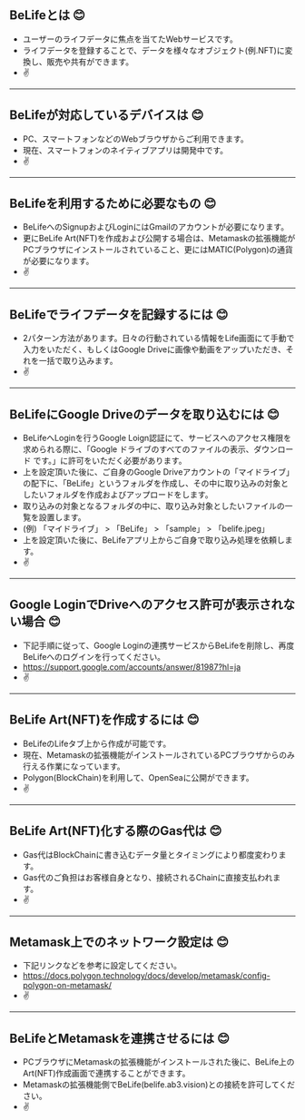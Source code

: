 ## BeLifeとは :blush:

- ユーザーのライフデータに焦点を当てたWebサービスです。
- ライフデータを登録することで、データを様々なオブジェクト(例.NFT)に変換し、販売や共有ができます。
- :v:
***

## BeLifeが対応しているデバイスは :blush:

- PC、スマートフォンなどのWebブラウザからご利用できます。
- 現在、スマートフォンのネイティブアプリは開発中です。
- :v:
***

## BeLifeを利用するために必要なもの :blush:

- BeLifeへのSignupおよびLoginにはGmailのアカウントが必要になります。
- 更にBeLife Art(NFT)を作成および公開する場合は、Metamaskの拡張機能がPCブラウザにインストールされていること、更にはMATIC(Polygon)の通貨が必要になります。
- :v:
***

## BeLifeでライフデータを記録するには :blush:

- 2パターン方法があります。日々の行動されている情報をLife画面にて手動で入力をいただく、もしくはGoogle Driveに画像や動画をアップいただき、それを一括で取り込みます。
- :v:
***

## BeLifeにGoogle Driveのデータを取り込むには :blush:

- BeLifeへLoginを行うGoogle Loign認証にて、サービスへのアクセス権限を求められる際に、「Google ドライブのすべてのファイルの表示、ダウンロード です。」に許可をいただく必要があります。
- 上を設定頂いた後に、ご自身のGoogle Driveアカウントの「マイドライブ」の配下に、「BeLife」というフォルダを作成し、その中に取り込みの対象としたいフォルダを作成およびアップロードをします。
- 取り込みの対象となるフォルダの中に、取り込み対象としたいファイルの一覧を設置します。
- (例) 「マイドライブ」 > 「BeLife」 > 「sample」 > 「belife.jpeg」
- 上を設定頂いた後に、BeLifeアプリ上からご自身で取り込み処理を依頼します。
- :v:
***

## Google LoginでDriveへのアクセス許可が表示されない場合 :blush:

- 下記手順に従って、Google Loginの連携サービスからBeLifeを削除し、再度BeLifeへのログインを行ってください。
- https://support.google.com/accounts/answer/81987?hl=ja
- :v:
***

## BeLife Art(NFT)を作成するには :blush:

- BeLifeのLifeタブ上から作成が可能です。
- 現在、Metamaskの拡張機能がインストールされているPCブラウザからのみ行える作業になっています。
- Polygon(BlockChain)を利用して、OpenSeaに公開ができます。
- :v:
***

## BeLife Art(NFT)化する際のGas代は :blush:

- Gas代はBlockChainに書き込むデータ量とタイミングにより都度変わります。
- Gas代のご負担はお客様自身となり、接続されるChainに直接支払われます。
- :v:
***

## Metamask上でのネットワーク設定は :blush:

- 下記リンクなどを参考に設定してください。
- https://docs.polygon.technology/docs/develop/metamask/config-polygon-on-metamask/
- :v:
***

## BeLifeとMetamaskを連携させるには :blush:

- PCブラウザにMetamaskの拡張機能がインストールされた後に、BeLife上のArt(NFT)作成画面で連携することができます。
- Metamaskの拡張機能側でBeLife(belife.ab3.vision)との接続を許可してください。
- :v:
